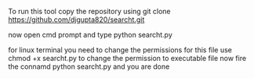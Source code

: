 To run this tool copy the repository using git clone https://github.com/djgupta820/searcht.git

now open cmd prompt and type python searcht.py

for linux terminal you need to change the permissions for this file
use chmod +x searcht.py to change the permission to executable file
now fire the connamd python searcht.py and you are done